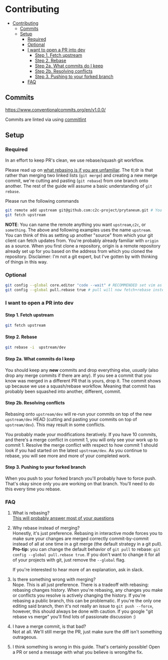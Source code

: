 # Contributing

- [Contributing](#contributing)
  - [Commits](#commits)
  - [Setup](#setup)
    - [Required](#required)
    - [Optional](#optional)
    - [I want to open a PR into dev](#i-want-to-open-a-pr-into-dev)
      - [Step 1. Fetch upstream](#step-1-fetch-upstream)
      - [Step 2. Rebase](#step-2-rebase)
      - [Step 2a. What commits do I keep](#step-2a-what-commits-do-i-keep)
      - [Step 2b. Resolving conflicts](#step-2b-resolving-conflicts)
      - [Step 3. Pushing to your forked branch](#step-3-pushing-to-your-forked-branch)
    - [FAQ](#faq)

## Commits

https://www.conventionalcommits.org/en/v1.0.0/

Commits are linted via using [commitlint](https://github.com/conventional-changelog/commitlint)

## Setup

### Required

In an effort to keep PR's clean, we use rebase/squash git workflow.

Please read up on [what rebasing is if you are unfamiliar](https://www.atlassian.com/git/tutorials/rewriting-history/git-rebase). The tl;dr is that rather than merging two linked lists (`git merge`) and creating a new merge commit, we're cutting and pasting (`git rebase`) from one branch onto another. The rest of the guide will assume a basic understanding of `git rebase`.

Please run the following commands

```bash
git remote add upstream git@github.com:c2c-project/prytaneum.git # You may need to setup ssh keys
git fetch upstream
```

**NOTE**: You can name the remote anything you want `upstream`,`c2c`, or `something`. The above and following examples uses the name `upstream`.  
You can think of this as setting up another "source" from which your git client can fetch updates from. You're probably already familiar with `origin` as a source. When you first clone a repository, origin is a remote repository already set up for you based on the address from which you cloned the repository. Disclaimer: I'm not a git expert, but I've gotten by with thinking of things in this way.

### Optional

```bash
git config --global core.editor "code --wait" # RECOMMENDED set vim as the preferred text editor instead of vim, you may also need to install the gitlens extension on vscode
git config --global pull.rebase true # pull will now fetch+rebase instead of fetch+merge
```

### I want to open a PR into dev

#### Step 1. Fetch upstream

```bash
git fetch upstream
```

#### Step 2. Rebase

```bash
git rebase -i  upstream/dev
```

#### Step 2a. What commits do I keep

You should keep any **new** commits and drop everything else, _usually_ (also drop any merge commits if there are any). If you see a commit that you know was merged in a different PR that is yours, drop it. The commit shows up because we use a squash/rebase workflow. Meaning that commit has probably been squashed into another, different, commit.

#### Step 2b. Resolving conflicts

Rebasing onto `upstream/dev` will re-run your commits on top of the new `upstream/dev` HEAD (cutting and pasting your commits on top of `upstream/dev`). This may result in some conflicts.

You probably made your modifications iteratively. If you have 10 commits, and there's a merge conflict in commit 1, you will only see your work up to commit 1. Resolve the merge conflict with respect to how commit 1 should look if you had started on the latest `upstream/dev`. As you continue to rebase, you will see more and more of your completed work.

#### Step 3. Pushing to your forked branch

When you push to your forked branch you'll probably have to force push. That's okay since only you are working on that branch. You'll need to do this every time you rebase.

### FAQ

1. What is rebasing?  
   [This will probably answer most of your questions](https://www.atlassian.com/git/tutorials/rewriting-history/git-rebase)

2. Why rebase instead of merging?  
   Honestly, it's just preference. Rebasing in interactive mode forces you to make sure your changes are merged correctly commit-by-commit instead of all at one time in a git merge (the default strategy in a git pull). **Pro-tip:** you can change the default behavior of `git pull` to rebase: `git config --global pull.rebase true`. If you don't want to change it for all of your projects with git, just remove the `--global` flag.

    If you're interested to hear more of an explanation, ask in slack.

3. Is there something wrong with merging?  
   Nope. This is all just preference. There is a tradeoff with rebasing: rebasing changes history. When you're rebasing, any changes you make or conflicts you resolve is actively changing the history. If you're rebasing a public branch, this can be problematic. If you're the only one editing said branch, then it's not really an issue to `git push --force`, however, this should always be done with caution. If you google "git rebase vs merge" you'll find lots of passionate discussion :)

4. I have a merge commit, is that bad?  
   Not at all. We'll still merge the PR, just make sure the diff isn't something outrageous.

5. I think something is wrong in this guide.
   That's certainly possible! Open a PR or send a message with what you believe is wrong/the fix.
